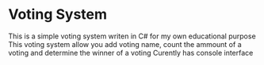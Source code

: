 # Voting System

This is a simple voting system writen in C# for my own educational purpose
This voting system allow you add voting name, count the ammount of a voting and determine the winner of a voting
Curently has console interface
